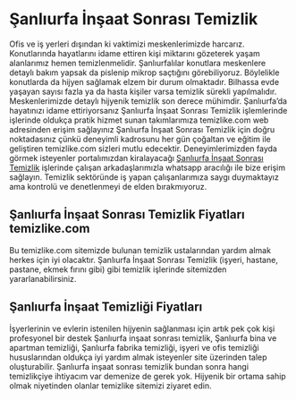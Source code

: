 # Şanlıurfa İnşaat Sonrası Temizlik
Ofis ve iş yerleri dışından ki vaktimizi meskenlerimizde harcarız. Konutlarında hayatlarını idame ettiren kişi miktarını gözeterek yaşam alanlarımız hemen temizlenmelidir. Şanlıurfalılar konutlara meskenlere detaylı bakım yapsak da pislenip mikrop saçtığını görebiliyoruz. Böylelikle konutlarda da hijyen sağlamak elzem bir durum olmaktadır. Bilhassa evde yaşayan sayısı fazla ya da hasta kişiler varsa temizlik sürekli yapılmalıdır. Meskenlerimizde detaylı hijyenik temizlik son derece mühimdir. Şanlıurfa’da hayatınızı idame ettiriyorsanız Şanlıurfa İnşaat Sonrası Temizlik işlemlerinde işlerinde oldukça pratik hizmet sunan takımlarımıza temizlike.com web adresinden erişim sağlayınız Şanlıurfa İnşaat Sonrası Temizlik için doğru noktadasınız çünkü deneyimli kadrosunu her gün çoğaltan ve eğitim ile geliştiren temizlike.com sizleri mutlu edecektir. Deneyimlerimizden fayda görmek isteyenler portalımızdan kiralayacağı [Şanlıurfa İnşaat Sonrası Temizlik](https://www.temizlike.com/sanliurfa/)   işlerinde çalışan arkadaşlarımızla whatsapp aracılığı ile bize erişim sağlayın. Temizlik sektöründe iş yapan çalışanlarımıza saygı duymaktayız ama kontrolü ve denetlenmeyi de elden bırakmıyoruz.

## Şanlıurfa İnşaat Sonrası Temizlik Fiyatları temizlike.com

Bu temizlike.com sitemizde bulunan temizlik ustalarından yardım almak herkes için iyi olacaktır. Şanlıurfa İnşaat Sonrası Temizlik (işyeri, hastane, pastane, ekmek fırını gibi) gibi temizlik işlerinde sitemizden yararlanabilirsiniz.

## Şanlıurfa İnşaat Temizliği Fiyatları

İşyerlerinin ve evlerin istenilen hijyenin sağlanması için artık pek çok kişi profesyonel bir destek Şanlıurfa inşaat sonrası temizlik, Şanlıurfa bina ve apartman temizliği, Şanlıurfa fabrika temizliği, işyeri ve ofis temizliği hususlarından oldukça iyi yardım almak isteyenler site üzerinden talep oluşturabilir. Şanlıurfa inşaat sonrası temizlik bundan sonra hangi temizlikçiye ihtiyacım var demenize de gerek yok. Hijyenik bir ortama sahip olmak niyetinden olanlar temizlike sitemizi ziyaret edin.
